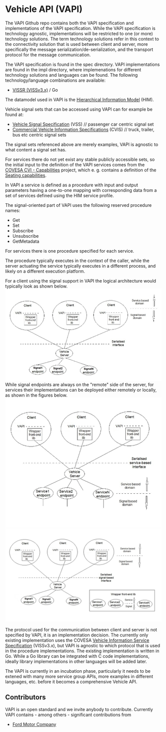 # Vehicle API (VAPI)
The VAPI Github repo contains both the VAPI specification and implementations of the VAPI specification.
While the VAPI specification is technology agnostic, implementations will be restricted to one (or more) technology solutions.
The term technology solutions refer in this context to the connectivity solution that is used between client and server,
more specifically the message serialization/de-serialization, and the transport protocol for the message communication.

The VAPI specification is found in the spec directory.
VAPI implementations are found in the impl directory, where implemenations for different technology solutions and languages can be found.
The following technology/language combinations are available:
* [VISSR (VISSv3.x)](https://github.com/COVESA/vissr) / Go

The datamodel used in VAPI is the [Hierarchical Information Model](https://covesa.github.io/hierarchical_information_model/) (HIM).

Vehicle signal sets that can be accessed using VAPI can for example be found at:
* [Vehicle Signal Specification]() (VSS)  // passenger car centric signal set
* [Commercial Vehicle Information Specifications](https://covesa.github.io/commercial-vehicle-information-specifications/) (CVIS)  // truck, trailer, bus etc centric signal sets

The signal sets referenced above are merely examples, VAPI is agnostic to what content a signal set has.

For services there do not yet exist any stable publicly accessible sets,
so the initial input to the definition of the VAPI services comes from the [COVESA CVI - Capabilities](https://wiki.covesa.global/display/WIK4/Capabilities+Project) project,
which e. g. contains a definition of the [Seating capabilities](https://wiki.covesa.global/display/WIK4/Capabilities+Project+-++Seating+Capabilities).

In VAPI a service is defined as a procedure with input and output parameters having a one-to-one mapping with corresponding data from a set of services defined using the HIM service profile.

The signal-oriented part of VAPI uses the following reserved procedure names:
* Get
* Set
* Subscribe
* Unsubscribe
* GetMetadata

For services there is one procedure specified for each service.

The procedure typically executes in the context of the caller, while the server actuating the service typically executes in a different process,
and likely on a different execution platform.

For a client using the signal support in VAPI the logical architecture would typically look as shown below.
![VAPI architecture with remote signal endpoints](/images/VAPI-architecture-base-signals.jpg)
While signal endpoints are always on the "remote" side of the server,
for services their implementations can be deployed either remotely or locally, as shown in the figures below.
![VAPI architecture with remote service endpoints](/images/VAPI-architecture-remote-endpoint.jpg)
![VAPI architecture with local service endpoints](/images/VAPI-architecture-local-endpoint.jpg)

The protocol used for the communication between client and server is not specified by VAPI, it is an implementation decision.
The currently only existing implementation uses the COVESA [Vehicle Information Service Specification]() (VISSv3.x),
but VAPI is agnostic to which protocol that is used in the procedure implementations.
The existing implementation is written in Go. While a Go library can be integrated with C code implementations,
ideally library implementations in other languages will be added later.

The VAPI is currently in an incubation phase, particularly it needs to be extened with many more service group APIs,
more examples in different languages, etc. before it becomes a comprehensive Vehicle API.

## Contributors
VAPI is an open standard and we invite anybody to contribute. Currently VAPI contains - among others - significant  contributions from

 - [Ford Motor Company](https://www.ford.com/)
